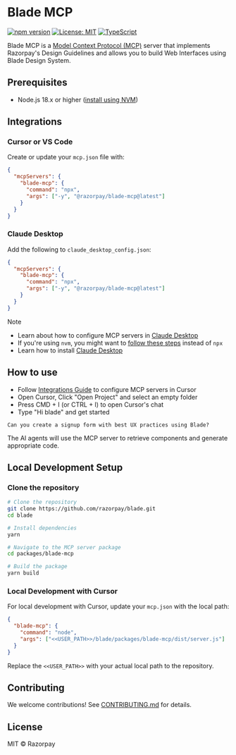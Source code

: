 # Blade MCP

[![npm version](https://img.shields.io/npm/v/@razorpay/blade-mcp.svg)](https://www.npmjs.com/package/@razorpay/blade-mcp)
[![License: MIT](https://img.shields.io/badge/License-MIT-blue.svg)](https://opensource.org/licenses/MIT)
[![TypeScript](https://img.shields.io/badge/%3C%2F%3E-TypeScript-%230074c1.svg)](https://www.typescriptlang.org/)

Blade MCP is a [Model Context Protocol (MCP)](https://modelcontextprotocol.io/introduction) server that implements Razorpay's Design Guidelines and allows you to build Web Interfaces using Blade Design System.

## Prerequisites

- Node.js 18.x or higher ([install using NVM](https://nodejs.org/en/download))

## Integrations

### Cursor or VS Code

Create or update your `mcp.json` file with:

```json
{
  "mcpServers": {
    "blade-mcp": {
      "command": "npx",
      "args": ["-y", "@razorpay/blade-mcp@latest"]
    }
  }
}
```

### Claude Desktop

Add the following to `claude_desktop_config.json`:

```json
{
  "mcpServers": {
    "blade-mcp": {
      "command": "npx",
      "args": ["-y", "@razorpay/blade-mcp@latest"]
    }
  }
}
```

> [!NOTE]
>
> - Learn about how to configure MCP servers in [Claude Desktop](https://modelcontextprotocol.io/quickstart/user)
> - If you're using `nvm`, you might want to [follow these steps](https://github.com/modelcontextprotocol/servers/issues/64) instead of `npx`
> - Learn how to install [Claude Desktop](https://claude.ai/download)

## How to use

- Follow [Integrations Guide](#integrations) to configure MCP servers in Cursor
- Open Cursor, Click "Open Project" and select an empty folder
- Press CMD + I (or CTRL + I) to open Cursor's chat
- Type "Hi blade" and get started

```
Can you create a signup form with best UX practices using Blade?
```

The AI agents will use the MCP server to retrieve components and generate appropriate code.

## Local Development Setup

### Clone the repository

```bash
# Clone the repository
git clone https://github.com/razorpay/blade.git
cd blade

# Install dependencies
yarn

# Navigate to the MCP server package
cd packages/blade-mcp

# Build the package
yarn build
```

### Local Development with Cursor

For local development with Cursor, update your `mcp.json` with the local path:

```json
{
  "blade-mcp": {
    "command": "node",
    "args": ["<<USER_PATH>>/blade/packages/blade-mcp/dist/server.js"]
  }
}
```

Replace the `<<USER_PATH>>` with your actual local path to the repository.

## Contributing

We welcome contributions! See [CONTRIBUTING.md](../../CONTRIBUTING.md) for details.

## License

MIT © Razorpay
